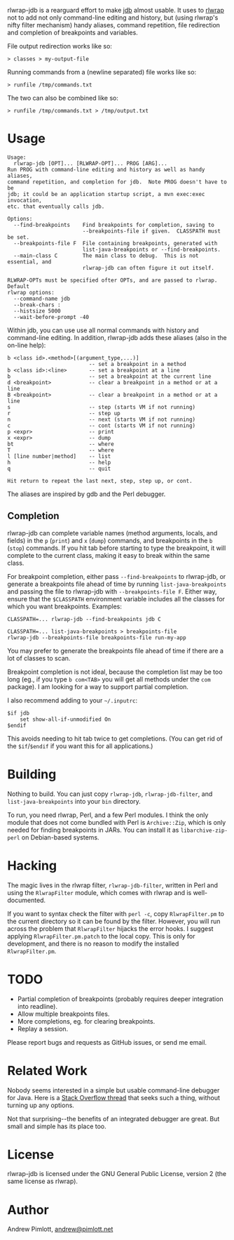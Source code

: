 rlwrap-jdb is a rearguard effort to make [jdb][jdb] almost usable.  It
uses to [rlwrap][rlwrap] not to add not only command-line editing and
history, but (using rlwrap's nifty filter mechanism) handy aliases, command
repetition, file redirection and completion of breakpoints and variables.

[jdb]: http://docs.oracle.com/javase/7/docs/technotes/tools/solaris/jdb.html
[rlwrap]: http://utopia.knoware.nl/~hlub/rlwrap/


File output redirection works like so:

    > classes > my-output-file


Running commands from a (newline separated) file works like so:

    > runfile /tmp/commands.txt


The two can also be combined like so:

    > runfile /tmp/commands.txt > /tmp/output.txt


Usage
=====

    Usage:
      rlwrap-jdb [OPT]... [RLWRAP-OPT]... PROG [ARG]...
    Run PROG with command-line editing and history as well as handy aliases,
    command repetition, and completion for jdb.  Note PROG doesn't have to be
    jdb; it could be an application startup script, a mvn exec:exec invocation,
    etc. that eventually calls jdb.

    Options:
      --find-breakpoints    Find breakpoints for completion, saving to
                            --breakpoints-file if given.  CLASSPATH must be set.
      --breakpoints-file F  File containing breakpoints, generated with
                            list-java-breakpoints or --find-breakpoints.
      --main-class C        The main class to debug.  This is not essential, and
                            rlwrap-jdb can often figure it out itself.

    RLWRAP-OPTs must be specified ofter OPTs, and are passed to rlwrap.  Default
    rlwrap options:
      --command-name jdb
      --break-chars :
      --histsize 5000
      --wait-before-prompt -40

Within jdb, you can use use all normal commands with history and
command-line editing.  In addition, rlwrap-jdb adds these aliases (also in
the on-line help):

    b <class id>.<method>[(argument_type,...)]
                              -- set a breakpoint in a method
    b <class id>:<line>       -- set a breakpoint at a line
    b                         -- set a breakpoint at the current line
    d <breakpoint>            -- clear a breakpoint in a method or at a line
    B <breakpoint>            -- clear a breakpoint in a method or at a line
    s                         -- step (starts VM if not running)
    r                         -- step up
    n                         -- next (starts VM if not running)
    c                         -- cont (starts VM if not running)
    p <expr>                  -- print
    x <expr>                  -- dump
    bt                        -- where
    T                         -- where
    l [line number|method]    -- list
    h                         -- help
    q                         -- quit

    Hit return to repeat the last next, step, step up, or cont.

The aliases are inspired by gdb and the Perl debugger.

Completion
----------

rlwrap-jdb can complete variable names (method arguments, locals, and
fields) in the `p` (`print`) and `x` (`dump`) commands, and breakpoints in
the `b` (`stop`) commands.  If you hit tab before starting to type the
breakpoint, it will complete to the current class, making it easy to break
within the same class.

For breakpoint completion, either pass `--find-breakpoints` to rlwrap-jdb,
or generate a breakpoints file ahead of time by running
`list-java-breakpoints` and passing the file to rlwrap-jdb with
`--breakpoints-file F`.  Either way, ensure that the `$CLASSPATH`
environment variable includes all the classes for which you want
breakpoints.  Examples:

    CLASSPATH=... rlwrap-jdb --find-breakpoints jdb C

    CLASSPATH=... list-java-breakpoints > breakpoints-file
    rlwrap-jdb --breakpoints-file breakpoints-file run-my-app

You may prefer to generate the breakpoints file ahead of time if there are a
lot of classes to scan.

Breakpoint completion is not ideal, because the completion list may be too
long (eg., if you type `b com<TAB>` you will get all methods under the `com`
package).  I am looking for a way to support partial completion.

I also recommend adding to your `~/.inputrc`:

    $if jdb
        set show-all-if-unmodified On
    $endif

This avoids needing to hit tab twice to get completions.  (You can get rid
of the `$if`/`$endif` if you want this for all applications.)

Building
========

Nothing to build.  You can just copy `rlwrap-jdb`, `rlwrap-jdb-filter`,
and `list-java-breakpoints` into your `bin` directory.

To run, you need rlwrap, Perl, and a few Perl modules.  I think the only
module that does not come bundled with Perl is `Archive::Zip`, which is only
needed for finding breakpoints in JARs.  You can install it as
`libarchive-zip-perl` on Debian-based systems.

Hacking
=======

The magic lives in the rlwrap filter, `rlwrap-jdb-filter`, written in Perl
and using the `RlwrapFilter` module, which comes with rlwrap and is
well-documented.

If you want to syntax check the filter with `perl -c`, copy
`RlwrapFilter.pm` to the current directory so it can be found by the filter.
However, you will run across the problem that `RlwrapFilter` hijacks the
error hooks.  I suggest applying `RlwrapFilter.pm.patch` to the local copy.
This is only for development, and there is no reason to modify the installed
`RlwrapFilter.pm`.

TODO
====

- Partial completion of breakpoints (probably requires deeper integration
  into readline).
- Allow multiple breakpoints files.
- More completions, eg. for clearing breakpoints.
- Replay a session.

Please report bugs and requests as GitHub issues, or send me email.

Related Work
============

Nobody seems interested in a simple but usable command-line debugger for
Java.  Here is a [Stack Overflow thread][stack] that seeks such a thing,
without turning up any options.

[stack]: http://stackoverflow.com/questions/370072/recomend-a-standalone-java-debugger

Not that surprising--the benefits of an integrated debugger are great.  But
small and simple has its place too.

License
=======

rlwrap-jdb is licensed under the GNU General Public License, version 2
(the same license as rlwrap).

Author
======

Andrew Pimlott, andrew@pimlott.net
